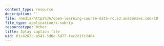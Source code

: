 ```yaml
---
content_type: resource
description: ''
file: /media/https%3A/open-learning-course-data-rc.s3.amazonaws.com/18-217-graph-theory-and-additive-combinatorics-fall-2019/01c4262ca5415d6e5d77f4c2d1fc2404_50oEJs-HZHQ.srt
file_type: application/x-subrip
resourcetype: Other
title: 3play caption file
uid: 01c4262c-a541-5d6e-5d77-f4c2d1fc2404
---
```

